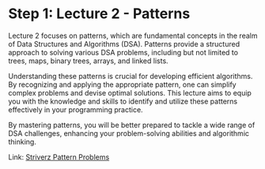 # Step 1: Lecture 2 - Patterns

Lecture 2 focuses on patterns, which are fundamental concepts in the realm of Data Structures and Algorithms (DSA). Patterns provide a structured approach to solving various DSA problems, including but not limited to trees, maps, binary trees, arrays, and linked lists.

Understanding these patterns is crucial for developing efficient algorithms. By recognizing and applying the appropriate pattern, one can simplify complex problems and devise optimal solutions. This lecture aims to equip you with the knowledge and skills to identify and utilize these patterns effectively in your programming practice.

By mastering patterns, you will be better prepared to tackle a wide range of DSA challenges, enhancing your problem-solving abilities and algorithmic thinking.

Link: [Striverz Pattern Problems](https://takeuforward.org/strivers-a2z-dsa-course/must-do-pattern-problems-before-starting-dsa/)
